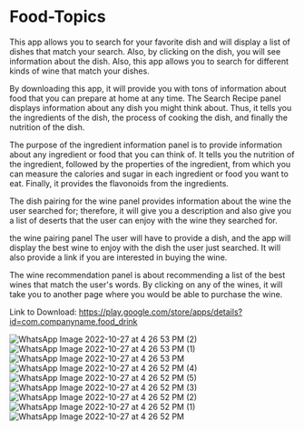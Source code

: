 # Food-Topics
This app allows you to search for your favorite dish and will display a list of dishes that match your search. Also, by clicking on the dish, you will see information about the dish. Also, this app allows you to search for different kinds of wine that match your dishes.

By downloading this app, it will provide you with tons of information about food that you can prepare at home at any time. The Search Recipe panel displays information about any dish you might think about. Thus, it tells you the ingredients of the dish, the process of cooking the dish, and finally the nutrition of the dish.


The purpose of the ingredient information panel is to provide information about any ingredient or food that you can think of. It tells you the nutrition of the ingredient, followed by the properties of the ingredient, from which you can measure the calories and sugar in each ingredient or food you want to eat. Finally, it provides the flavonoids from the ingredients.

The dish pairing for the wine panel provides information about the wine the user searched for; therefore, it will give you a description and also give you a list of deserts that the user can enjoy with the wine they searched for.

the wine pairing panel The user will have to provide a dish, and the app will display the best wine to enjoy with the dish the user just searched. It will also provide a link if you are interested in buying the wine.

The wine recommendation panel is about recommending a list of the best wines that match the user's words. By clicking on any of the wines, it will take you to another page where you would be able to purchase the wine.


Link to Download: https://play.google.com/store/apps/details?id=com.companyname.food_drink


![WhatsApp Image 2022-10-27 at 4 26 53 PM (2)](https://user-images.githubusercontent.com/87811682/198391148-ea0474fc-96ab-4517-8bd1-d8a193d9f615.jpeg)
![WhatsApp Image 2022-10-27 at 4 26 53 PM (1)](https://user-images.githubusercontent.com/87811682/198391150-39b1071c-7537-430d-95e2-0c602dc2f04d.jpeg)
![WhatsApp Image 2022-10-27 at 4 26 53 PM](https://user-images.githubusercontent.com/87811682/198391153-d939dcca-f9db-4b8a-abb8-5cdd49e40d2b.jpeg)
![WhatsApp Image 2022-10-27 at 4 26 52 PM (4)](https://user-images.githubusercontent.com/87811682/198391155-918de8b5-ff9e-491d-8d4b-2834e513356c.jpeg)
![WhatsApp Image 2022-10-27 at 4 26 52 PM (5)](https://user-images.githubusercontent.com/87811682/198391156-56191528-9154-4015-a472-41cbf8bd8742.jpeg)
![WhatsApp Image 2022-10-27 at 4 26 52 PM (3)](https://user-images.githubusercontent.com/87811682/198391158-88cab6cd-e05c-49a6-a27a-9fa3fe4274ad.jpeg)
![WhatsApp Image 2022-10-27 at 4 26 52 PM (2)](https://user-images.githubusercontent.com/87811682/198391161-fc01fdec-fb2b-43fe-b09e-db3df016a2c7.jpeg)
![WhatsApp Image 2022-10-27 at 4 26 52 PM (1)](https://user-images.githubusercontent.com/87811682/198391163-4ba59ff1-280b-4347-a5c9-404e28c96840.jpeg)
![WhatsApp Image 2022-10-27 at 4 26 52 PM](https://user-images.githubusercontent.com/87811682/198391165-83cacc6c-2cf8-498b-bc10-39f21602353a.jpeg)
